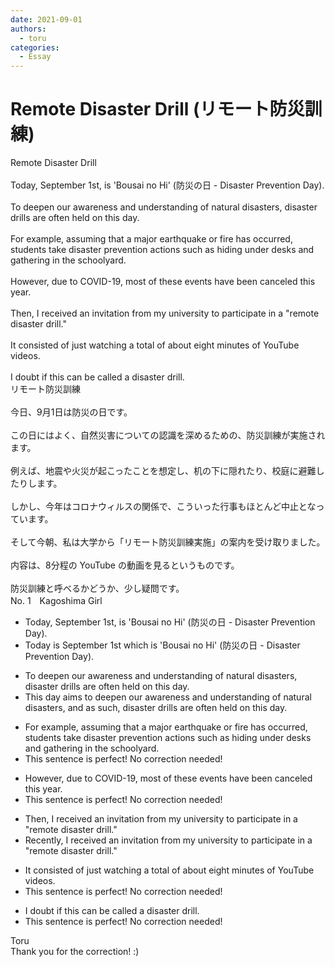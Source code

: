 ```yaml
---
date: 2021-09-01
authors:
  - toru
categories:
  - Essay
---
```


<h1 id="subject_show">Remote Disaster Drill (リモート防災訓練)</h1>
<div class="date" hidden>Sep 1, 2021 10:35</div>
<div id="post"><div id="body_show_ori">
Remote Disaster Drill<br/><br/>Today, September 1st, is 'Bousai no Hi' (防災の日 - Disaster Prevention Day).<br/><br/>To deepen our awareness and understanding of natural disasters, disaster drills are often held on this day.<br/><br/>For example, assuming that a major earthquake or fire has occurred, students take disaster prevention actions such as hiding under desks and gathering in the schoolyard.<br/><br/>However, due to COVID-19, most of these events have been canceled this year.<br/><br/>Then, I received an invitation from my university to participate in a "remote disaster drill."<br/><br/>It consisted of just watching a total of about eight minutes of YouTube videos.<br/><br/>I doubt if this can be called a disaster drill.
</div></div>

<!-- more -->

<div id="post_ja"><div id="body_show_mo">
リモート防災訓練<br/><br/>今日、9月1日は防災の日です。<br/><br/>この日にはよく、自然災害についての認識を深めるための、防災訓練が実施されます。<br/><br/>例えば、地震や火災が起こったことを想定し、机の下に隠れたり、校庭に避難したりします。<br/><br/>しかし、今年はコロナウィルスの関係で、こういった行事もほとんど中止となっています。<br/><br/>そして今朝、私は大学から「リモート防災訓練実施」の案内を受け取りました。<br/><br/>内容は、8分程の YouTube の動画を見るというものです。<br/><br/>防災訓練と呼べるかどうか、少し疑問です。
</div></div>
<div id="block"><div class="first_name"> No. 1　<span class="just_name">Kagoshima Girl</span></div><div id="block2">
<ul class="correction_field">
<li class="incorrect">Today, September 1st, is 'Bousai no Hi' (防災の日 - Disaster Prevention Day).</li>
<li class="corrected correct">
Today is September 1st which is 'Bousai no Hi' (防災の日 - Disaster Prevention Day).
</li>
</ul>
<ul class="correction_field">
<li class="incorrect">To deepen our awareness and understanding of natural disasters, disaster drills are often held on this day.</li>
<li class="corrected correct">
<span class="f_red">This day aims</span> to deepen our awareness and understanding of natural disasters, and as such, disaster drills are often held on this day.
</li>
</ul>
<ul class="correction_field">
<li class="incorrect">For example, assuming that a major earthquake or fire has occurred, students take disaster prevention actions such as hiding under desks and gathering in the schoolyard.</li>
<li class="corrected perfect">This sentence is perfect! No correction needed!</li>
</ul>
<ul class="correction_field">
<li class="incorrect">However, due to COVID-19, most of these events have been canceled this year.</li>
<li class="corrected perfect">This sentence is perfect! No correction needed!</li>
</ul>
<ul class="correction_field">
<li class="incorrect">Then, I received an invitation from my university to participate in a "remote disaster drill."</li>
<li class="corrected correct">
<span class="f_red">Recently, </span> I received an invitation from my university to participate in a "remote disaster drill."
</li>
</ul>
<ul class="correction_field">
<li class="incorrect">It consisted of just watching a total of about eight minutes of YouTube videos.</li>
<li class="corrected perfect">This sentence is perfect! No correction needed!</li>
</ul>
<ul class="correction_field">
<li class="incorrect">I doubt if this can be called a disaster drill.</li>
<li class="corrected perfect">This sentence is perfect! No correction needed!</li>
</ul>
</div><div class="name"><span class="just_name">Toru</span><br>
Thank you for the correction! :)
</div>
</div>
